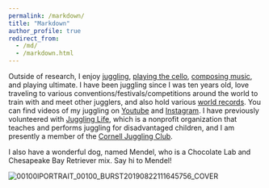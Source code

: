```yaml
---
permalink: /markdown/
title: "Markdown"
author_profile: true
redirect_from: 
  - /md/
  - /markdown.html
---
```


Outside of research, I enjoy [juggling](https://www.youtube.com/watch?v=tJPTU0EOcd0&t=2s), [playing the cello](https://drive.google.com/file/d/1H5a3ELpYbDP4a6sDeMoDpa2EkazbzppD/view?usp=sharing), [composing music](https://musescore.com/user/2623006), and playing ultimate. I have been juggling since I was ten years old, love traveling to various conventions/festivals/competitions around the world to train with and meet other jugglers, and also hold various [world records](https://juggle.fandom.com/wiki/Jonah_Botvinick-Greenhouse). You can find videos of my juggling on [Youtube](https://www.youtube.com/watch?v=tJPTU0EOcd0&t=2s) and [Instagram](https://www.instagram.com/jbotvinick/?hl=en). I have previously volunteered with [Juggling Life](http://www.jugglinglifeinc.org/), which is a nonprofit organization that teaches and performs juggling for disadvantaged children, and I am presently a member of the [Cornell Juggling Club](https://cornell.campusgroups.com/jugglingclub/home/). 

I also have a wonderful dog, named Mendel, who is a Chocolate Lab and Chesapeake Bay Retriever mix. Say hi to Mendel! 

![00100lPORTRAIT_00100_BURST20190822111645756_COVER](https://github.com/jrbotvinick/jrbotvinick.github.io/assets/100333155/91968519-814d-4ff8-ab62-85a463d2eb25)

